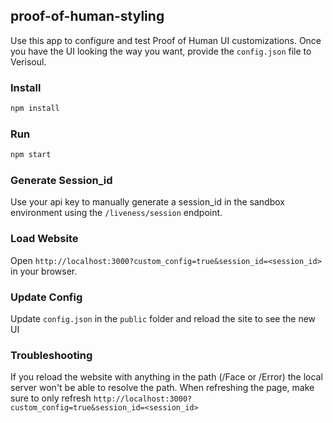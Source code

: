 ## proof-of-human-styling

Use this app to configure and test Proof of Human UI customizations. Once you have the UI looking the way you want, provide the `config.json` file to Verisoul. 

### Install
```bash
npm install
```

### Run
```bash
npm start
```

### Generate Session_id
Use your api key to manually generate a session_id in the sandbox environment using the `/liveness/session` endpoint. 


### Load Website
Open `http://localhost:3000?custom_config=true&session_id=<session_id>` in your browser.

### Update Config
Update `config.json` in the `public` folder and reload the site to see the new UI


### Troubleshooting
If you reload the website with anything in the path (/Face or /Error) the local server won't be able to resolve the path.
When refreshing the page, make sure to only refresh `http://localhost:3000?custom_config=true&session_id=<session_id>`